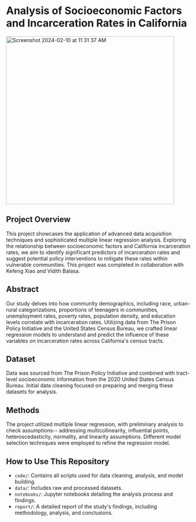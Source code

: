 
# Analysis of Socioeconomic Factors and Incarceration Rates in California

<img width="459" alt="Screenshot 2024-02-10 at 11 31 37 AM" src="https://github.com/ianduke25/CA-Incarceration-Rate-MLR-Analysis/assets/132767073/fe8e74d5-66e1-483b-a507-6a53e549924e">

## Project Overview

This project showcases the application of advanced data acquisition techniques and sophisticated multiple linear regression analysis. Exploring the relationship between socioeconomic factors and California incarceration rates, we aim to identify significant predictors of incarceration rates and suggest potential policy interventions to mitigate these rates within vulnerable communities. This project was completed in collaboration with Kefeng Xiao and Vidith Balasa.

## Abstract

Our study delves into how community demographics, including race, urban-rural categorizations, proportions of teenagers in communities, unemployment rates, poverty rates, population density, and education levels correlate with incarceration rates. Utilizing data from The Prison Policy Initiative and the United States Census Bureau, we crafted linear regression models to understand and predict the influence of these variables on incarceration rates across California's census tracts.

## Dataset

Data was sourced from The Prison Policy Initiative and combined with tract-level socioeconomic information from the 2020 United States Census Bureau. Initial data cleaning focused on preparing and merging these datasets for analysis.

## Methods

The project utilized multiple linear regression, with preliminary analysis to check assumptions-- addressing multicollinearity, influential points, heteroscedasticity, normality, and linearity assumptions. Different model selection techniques were employed to refine the regression model.

## How to Use This Repository

- `code/`: Contains all scripts used for data cleaning, analysis, and model building.
- `data/`: Includes raw and processed datasets.
- `notebooks/`: Jupyter notebooks detailing the analysis process and findings.
- `report/`: A detailed report of the study's findings, including methodology, analysis, and conclusions.
